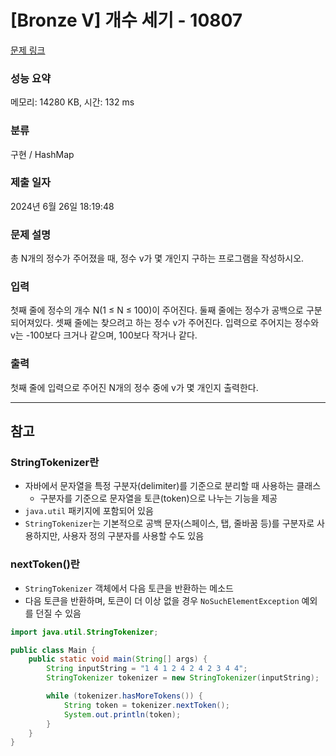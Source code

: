 # [Bronze V] 개수 세기 - 10807 

[문제 링크](https://www.acmicpc.net/problem/10807) 

### 성능 요약

메모리: 14280 KB, 시간: 132 ms

### 분류

구현 / HashMap

### 제출 일자

2024년 6월 26일 18:19:48

### 문제 설명

<p>총 N개의 정수가 주어졌을 때, 정수 v가 몇 개인지 구하는 프로그램을 작성하시오.</p>

### 입력 

 <p>첫째 줄에 정수의 개수 N(1 ≤ N ≤ 100)이 주어진다. 둘째 줄에는 정수가 공백으로 구분되어져있다. 셋째 줄에는 찾으려고 하는 정수 v가 주어진다. 입력으로 주어지는 정수와 v는 -100보다 크거나 같으며, 100보다 작거나 같다.</p>

### 출력 

 <p>첫째 줄에 입력으로 주어진 N개의 정수 중에 v가 몇 개인지 출력한다.</p>

---

## 참고
### StringTokenizer란
- 자바에서 문자열을 특정 구분자(delimiter)를 기준으로 분리할 때 사용하는 클래스
    - 구분자를 기준으로 문자열을 토큰(token)으로 나누는 기능을 제공
- `java.util` 패키지에 포함되어 있음
- `StringTokenizer`는 기본적으로 공백 문자(스페이스, 탭, 줄바꿈 등)를 구분자로 사용하지만, 사용자 정의 구분자를 사용할 수도 있음

### nextToken()란
- `StringTokenizer` 객체에서 다음 토큰을 반환하는 메소드
- 다음 토큰을 반환하며, 토큰이 더 이상 없을 경우 `NoSuchElementException` 예외를 던질 수 있음
```java
import java.util.StringTokenizer;

public class Main {
    public static void main(String[] args) {
        String inputString = "1 4 1 2 4 2 4 2 3 4 4";
        StringTokenizer tokenizer = new StringTokenizer(inputString);

        while (tokenizer.hasMoreTokens()) {
            String token = tokenizer.nextToken();
            System.out.println(token);
        }
    }
}
```
